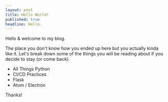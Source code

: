 ```yaml
---
layout: post
title: Hello World!
published: true
headline: Hello.
---
```


Hello & welcome to my blog.

The place you don't know how you ended up here but you actually kinda like it.
Let's break down some of the things you will be reading about if you decide to stay (or come back).

* All Things Python
* CI/CD Practices
* Flask
* Atom / Electron

Thanks!
